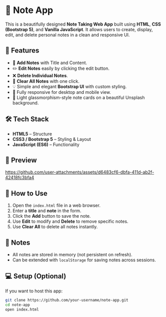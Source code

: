 # 📝 Note App

This is a beautifully designed **Note Taking Web App** built using **HTML**, **CSS (Bootstrap 5)**, and **Vanilla JavaScript**. It allows users to create, display, edit, and delete personal notes in a clean and responsive UI.

## 🚀 Features

- 🧾 **Add Notes** with Title and Content.
- ✏️ **Edit Notes** easily by clicking the edit button.
- ❌ **Delete Individual Notes**.
- 🧹 **Clear All Notes** with one click.
- 💡 Simple and elegant **Bootstrap UI** with custom styling.
- 📱 Fully responsive for desktop and mobile view.
- 🎨 Light glassmorphism-style note cards on a beautiful Unsplash background.

## 🛠️ Tech Stack

- **HTML5** – Structure
- **CSS3 / Bootstrap 5** – Styling & Layout
- **JavaScript (ES6)** – Functionality

## 📸 Preview



https://github.com/user-attachments/assets/d6483cf6-dbfa-411d-ab2f-42418fc3bfa4



## 📂 How to Use

1. Open the `index.html` file in a web browser.
2. Enter a **title** and **note** in the form.
3. Click the **Add** button to save the note.
4. Use **Edit** to modify and **Delete** to remove specific notes.
5. Use **Clear All** to delete all notes instantly.

## 📌 Notes

- All notes are stored in memory (not persistent on refresh).
- Can be extended with `localStorage` for saving notes across sessions.

## 💻 Setup (Optional)

If you want to host this app:

```bash
git clone https://github.com/your-username/note-app.git
cd note-app
open index.html
